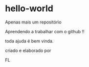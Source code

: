 # hello-world
Apenas mais um repositório

Aprendendo a trabalhar com o github !!

toda ajuda é bem vinda.

criado e elaborado por 

FL
